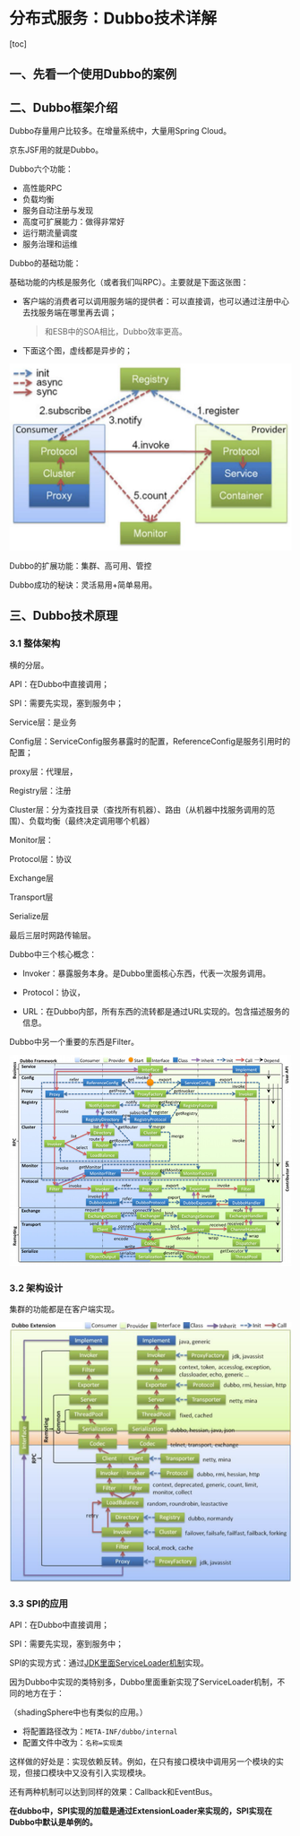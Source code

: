 # 分布式服务：Dubbo技术详解

[toc]

## 一、先看一个使用Dubbo的案例



## 二、Dubbo框架介绍

Dubbo存量用户比较多。在增量系统中，大量用Spring Cloud。

京东JSF用的就是Dubbo。

Dubbo六个功能：

- 高性能RPC
- 负载均衡
- 服务自动注册与发现
- 高度可扩展能力：做得非常好
- 运行期流量调度
- 服务治理和运维

Dubbo的基础功能：

基础功能的内核是服务化（或者我们叫RPC）。主要就是下面这张图：

- 客户端的消费者可以调用服务端的提供者：可以直接调，也可以通过注册中心去找服务端在哪里再去调；

  > 和ESB中的SOA相比，Dubbo效率更高。

- 下面这个图，虚线都是异步的；



![007Dubbo的RPC.png](./photos/007Dubbo的RPC.png)

Dubbo的扩展功能：集群、高可用、管控

Dubbo成功的秘诀：灵活易用+简单易用。

## 三、Dubbo技术原理

### 3.1  整体架构

横的分层。

API：在Dubbo中直接调用；

SPI：需要先实现，塞到服务中；

Service层：是业务

Config层：ServiceConfig服务暴露时的配置，ReferenceConfig是服务引用时的配置；

proxy层：代理层，

Registry层：注册

Cluster层：分为查找目录（查找所有机器）、路由（从机器中找服务调用的范围）、负载均衡（最终决定调用哪个机器）

Monitor层：

Protocol层：协议

Exchange层

Transport层

Serialize层

最后三层时网路传输层。



Dubbo中三个核心概念：

- Invoker：暴露服务本身。是Dubbo里面核心东西，代表一次服务调用。

- Protocol：协议，
- URL：在Dubbo内部，所有东西的流转都是通过URL实现的。包含描述服务的信息。

Dubbo中另一个重要的东西是Filter。

![dubbo-framework](./photos/dubbo-framework.jpeg)

### 3.2 架构设计

集群的功能都是在客户端实现。

![Dubbo的架构设计](./photos/008Dubbo的架构设计.png)

### 3.3 SPI的应用

API：在Dubbo中直接调用；

SPI：需要先实现，塞到服务中；

SPI的实现方式：通过[JDK里面ServiceLoader机制](https://blog.csdn.net/hefrankeleyn/article/details/123218329?spm=1001.2014.3001.5502)实现。

因为Dubbo中实现的类特别多，Dubbo里面重新实现了ServiceLoader机制，不同的地方在于：

（shadingSphere中也有类似的应用。）

- 将配置路径改为：`META-INF/dubbo/internal`
- 配置文件中改为：`名称=实现类`

这样做的好处是：实现依赖反转。例如，在只有接口模块中调用另一个模块的实现，但接口模块中又没有引入实现模块。

还有两种机制可以达到同样的效果：Callback和EventBus。

**在dubbo中，SPI实现的加载是通过ExtensionLoader来实现的，SPI实现在Dubbo中默认是单例的。**
